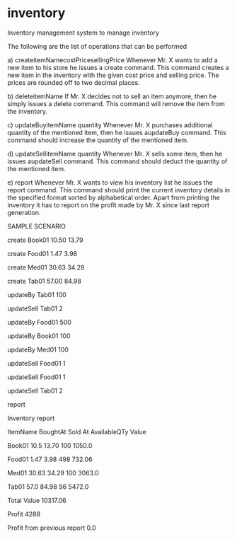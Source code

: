 # inventory
Inventory management system to manage inventory

The following are the list of operations that can be performed 


a) createitemNamecostPricesellingPrice
	Whenever Mr. X wants to add a new item to his store he issues a create command. This command creates a new item in the inventory with the given cost price and selling price. The prices are rounded off to two decimal places.

b) deleteitemName
	If Mr. X decides not to sell an item anymore, then he simply issues a delete command. This command will remove the item from the inventory.

c) updateBuyitemName quantity
	Whenever Mr. X purchases additional quantity of the mentioned item, then he issues aupdateBuy command. This command should increase the quantity of the mentioned item.

d) updateSellitemName quantity
	Whenever Mr. X sells some item, then he issues aupdateSell command. This command should deduct the quantity of the mentioned item.

e) report
	Whenever Mr. X wants to view his inventory list he issues the report command. This command should print the current inventory details in the specified format sorted by alphabetical order. Apart from printing the inventory it has to report on the profit made by Mr. X since last report generation.


SAMPLE SCENARIO

create Book01 10.50 13.79

create Food01 1.47 3.98

create Med01 30.63 34.29

create Tab01 57.00 84.98

updateBy Tab01 100

updateSell Tab01 2

updateBy Food01 500

updateBy Book01 100

updateBy Med01 100

updateSell Food01 1

updateSell Food01 1

updateSell Tab01 2

report


Inventory report

ItemName  BoughtAt   Sold At  AvailableQTy Value

Book01    10.5        13.70    100          1050.0

Food01    1.47        3.98     498          732.06

Med01     30.63       34.29    100          3063.0

Tab01     57.0        84.98    96           5472.0

Total Value                                 10317.06

Profit                                      4288

Profit from previous report                 0.0



